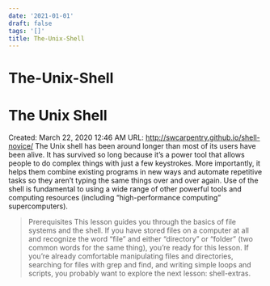 ```yaml
---
date: '2021-01-01'
draft: false
tags: '[]'
title: The-Unix-Shell
---
```


# The-Unix-Shell

# The Unix Shell
Created: March 22, 2020 12:46 AM
URL: http://swcarpentry.github.io/shell-novice/
The Unix shell has been around longer than most of its users have been alive.
It has survived so long because it’s a power tool that allows people to do complex things with just a few keystrokes.
More importantly, it helps them combine existing programs in new ways and automate repetitive tasks so they aren’t typing the same things over and over again.
Use of the shell is fundamental to using a wide range of other powerful tools and computing resources (including “high-performance computing” supercomputers).
> Prerequisites This lesson guides you through the basics of file systems and the shell.
If you have stored files on a computer at all and recognize the word “file” and either “directory” or “folder” (two common words for the same thing), you’re ready for this lesson.
If you’re already comfortable manipulating files and directories, searching for files with grep and find, and writing simple loops and scripts, you probably want to explore the next lesson: shell-extras.
